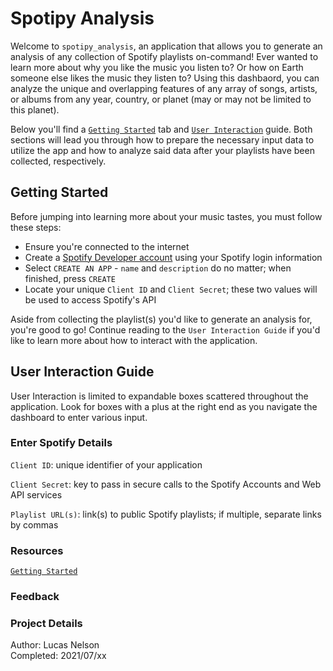 # Spotipy Analysis
Welcome to `spotipy_analysis`, an application that allows you to generate an analysis of any collection of Spotify playlists on-command! Ever wanted to learn more about why you like the music you listen to? Or how on Earth someone else likes the music they listen to? Using this dashbaord, you can analyze the unique and overlapping features of any array of songs, artists, or albums from any year, country, or planet (may or may not be limited to this planet).

Below you'll find a [`Getting Started`](#Getting-Started) tab and [`User Interaction`](#User-Interaction-Guide) guide. Both sections will lead you through how to prepare the necessary input data to utilize the app and how to analyze said data after your playlists have been collected, respectively.

## Getting Started
Before jumping into learning more about your music tastes, you must follow these steps:

- Ensure you're connected to the internet
- Create a [Spotify Developer account](https://developer.spotify.com/dashboard/login) using your Spotify login information
- Select `CREATE AN APP` - `name` and `description` do no matter; when finished, press `CREATE`
- Locate your unique `Client ID` and `Client Secret`; these two values will be used to access Spotify's API

Aside from collecting the playlist(s) you'd like to generate an analysis for, you're good to go! Continue reading to the `User Interaction Guide` if you'd like to learn more about how to interact with the application.

## User Interaction Guide
User Interaction is limited to expandable boxes scattered throughout the application. Look for boxes with a plus at the right end as you navigate the dashboard to enter various input.

### Enter Spotify Details
`Client ID`: unique identifier of your application

`Client Secret`: key to pass in secure calls to the Spotify Accounts and Web API services<br>

`Playlist URL(s)`: link(s) to public Spotify playlists; if multiple, separate links by commas

### Resources
[`Getting Started`](#Getting-Started)

### Feedback


### Project Details
Author: Lucas Nelson <br>
Completed: 2021/07/xx
